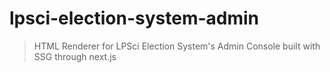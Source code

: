 # lpsci-election-system-admin
> HTML Renderer for LPSci Election System's Admin Console built with SSG through next.js
